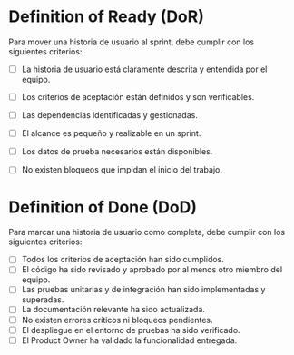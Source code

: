 # Definition of Ready (DoR)
Para mover una historia de usuario al sprint, debe cumplir con los siguientes criterios:
- [ ] La historia de usuario está claramente descrita y entendida por el equipo.
- [ ] Los criterios de aceptación están definidos y son verificables.
- [ ] Las dependencias identificadas y gestionadas.
- [ ] El alcance es pequeño y realizable en un sprint.
- [ ] Los datos de prueba necesarios están disponibles.
- [ ] No existen bloqueos que impidan el inicio del trabajo.


# Definition of Done (DoD)
Para marcar una historia de usuario como completa, debe cumplir con los siguientes criterios:
- [ ] Todos los criterios de aceptación han sido cumplidos.
- [ ] El código ha sido revisado y aprobado por al menos otro miembro del equipo.
- [ ] Las pruebas unitarias y de integración han sido implementadas y superadas.
- [ ] La documentación relevante ha sido actualizada.
- [ ] No existen errores críticos ni bloqueos pendientes.
- [ ] El despliegue en el entorno de pruebas ha sido verificado.
- [ ] El Product Owner ha validado la funcionalidad entregada.

